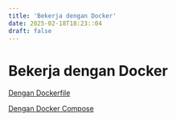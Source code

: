 ```yaml
---
title: 'Bekerja dengan Docker'
date: 2025-02-18T18:23::04
draft: false
---
```


# Bekerja dengan Docker

[Dengan Dockerfile](Bekerja%20dengan%20Docker%2073818969216b46718c37cef52a9d69d8/Dengan%20Dockerfile%20a7ce0befcb24413595d10e6d5938f53b.md)

[Dengan Docker Compose](Bekerja%20dengan%20Docker%2073818969216b46718c37cef52a9d69d8/Dengan%20Docker%20Compose%2040a40ee7f1744316ba63bedf47e5622c.md)
